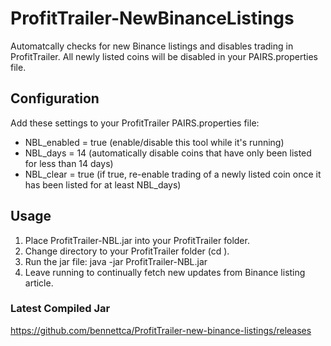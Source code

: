 # ProfitTrailer-NewBinanceListings

Automatcally checks for new Binance listings and disables trading in ProfitTrailer.
All newly listed coins will be disabled in your PAIRS.properties file.

## Configuration
Add these settings to your ProfitTrailer PAIRS.properties file:
* NBL_enabled = true (enable/disable this tool while it's running)
* NBL_days = 14
(automatically disable coins that have only been listed for less than 14 days)
* NBL_clear = true
(if true, re-enable trading of a newly listed coin once it has been listed for at least NBL_days)

## Usage
1. Place ProfitTrailer-NBL.jar into your ProfitTrailer folder.
2. Change directory to your ProfitTrailer folder (cd <path-to-ProfitTrailer-folder>).
3. Run the jar file: java -jar ProfitTrailer-NBL.jar
4. Leave running to continually fetch new updates from Binance listing article.

### Latest Compiled Jar
https://github.com/bennettca/ProfitTrailer-new-binance-listings/releases
